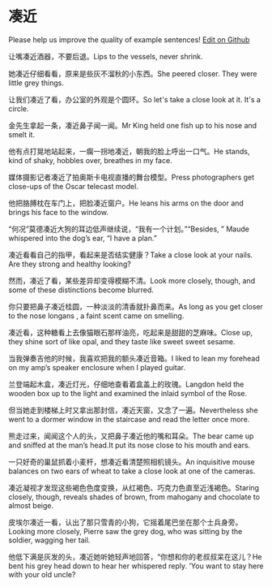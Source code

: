 # 凑近

Please help us improve the quality of example sentences! [Edit on Github](https://github.com/jiyushe/jiyu-example-sentence-source/blob/main/chinese/coujin.md)

<p><span class="chinese">让嘴凑近酒器，不要后退。</span><span class="english">Lips to the vessels, never shrink.</span></p>

<p><span class="chinese">她凑近仔细看看，原来是些灰不溜秋的小东西。</span><span class="english">She peered closer. They were little grey things.</span></p>

<p><span class="chinese">让我们凑近了看，办公室的外观是个圆环。</span><span class="english">So let's take a close look at it. It's a circle.</span></p>

<p><span class="chinese">金先生拿起一条，凑近鼻子闻一闻。</span><span class="english">Mr King held one fish up to his nose and smelt it.</span></p>

<p><span class="chinese">他有点打晃地站起来，一瘸一拐地凑近，朝我的脸上呼出一口气。</span><span class="english">He stands, kind of shaky, hobbles over, breathes in my face.</span></p>

<p><span class="chinese">媒体摄影记者凑近了拍奥斯卡电视直播的舞台模型。</span><span class="english">Press photographers get close-ups of the Oscar telecast model.</span></p>

<p><span class="chinese">他把胳膊枕在车门上，把脸凑近窗户。</span><span class="english">He leans his arms on the door and brings his face to the window.</span></p>

<p><span class="chinese">“何况”莫德凑近大狗的耳边低声继续说，“我有一个计划。”</span><span class="english">“Besides, ” Maude whispered into the dog’s ear, “I have a plan.”</span></p>

<p><span class="chinese">凑近看看自己的指甲，看起来是否结实健康？</span><span class="english">Take a close look at your nails. Are they strong and healthy looking?</span></p>

<p><span class="chinese">然而，凑近了看，某些差异却变得模糊不清。</span><span class="english">Look more closely, though, and some of these distinctions become blurred.</span></p>

<p><span class="chinese">你只要把鼻子凑近桂圆，一种淡淡的清香就扑鼻而来。</span><span class="english">As long as you get closer to the nose longans , a faint scent came on smelling.</span></p>

<p><span class="chinese">凑近看，这种糖看上去像猫眼石那样油亮，吃起来是甜甜的芝麻味。</span><span class="english">Close up, they shine sort of like opal, and they taste like sweet sweet sesame.</span></p>

<p><span class="chinese">当我弹奏吉他的时候，我喜欢把我的额头凑近音箱。</span><span class="english">I liked to lean my forehead on my amp’s speaker enclosure when I played guitar.</span></p>

<p><span class="chinese">兰登端起木盒，凑近灯光，仔细地查看着盒盖上的玫瑰。</span><span class="english">Langdon held the wooden box up to the light and examined the inlaid symbol of the Rose.</span></p>

<p><span class="chinese">但当她走到楼梯上时又拿出那封信，凑近天窗，又念了一遍。</span><span class="english">Nevertheless she went to a dormer window in the staircase and read the letter once more.</span></p>

<p><span class="chinese">熊走过来，闻闻这个人的头，又把鼻子凑近他的嘴和耳朵。</span><span class="english">The bear came up and sniffed at the man’s head.It put its nose close to his mouth and ears.</span></p>

<p><span class="chinese">一只好奇的巢鼠抓着小麦杆，想凑近看清楚照相机镜头。</span><span class="english">An inquisitive mouse balances on two ears of wheat to take a close look at one of the cameras.</span></p>

<p><span class="chinese">凑近凝视才发现这些褐色色度变换，从红褐色、巧克力色直至近浅褐色。</span><span class="english">Staring closely, though, reveals shades of brown, from mahogany and chocolate to almost beige.</span></p>

<p><span class="chinese">皮埃尔凑近一看，认出了那只雪青的小狗，它摇着尾巴坐在那个士兵身旁。</span><span class="english">Looking more closely, Pierre saw the grey dog, who was sitting by the soldier, wagging her tail.</span></p>

<p><span class="chinese">他低下满是灰发的头，凑近她听她轻声地回答，“你想和你的老叔叔呆在这儿？</span><span class="english">He bent his grey head down to hear her whispered reply. 'You want to stay here with your old uncle?</span></p>

